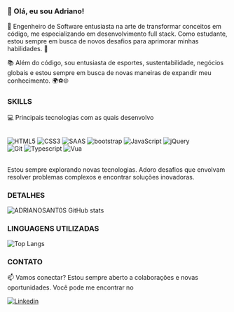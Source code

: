 ### 👋 Olá, eu sou Adriano!

🚀 Engenheiro de Software entusiasta na arte de transformar conceitos em código, me especializando em desenvolvimento full stack. Como estudante, estou sempre em busca de novos desafios para aprimorar minhas habilidades. 🌱

<!-- 🔧 No meu tempo livre, contribuo para projetos de código aberto que considero significativos. Acredito na comunidade e na colaboração como forças impulsionadoras para o progresso tecnológico. -->

📚 Além do código, sou entusiasta de esportes, sustentabilidade, negócios globais e estou sempre em busca de novas maneiras de expandir meu conhecimento. 🌍⚽️🌐

### SKILLS
💻 Principais tecnologias com as quais desenvolvo
<div style="display: inline_blok"></br>
    <img alt="HTML5" src="https://img.shields.io/badge/HTML5-E34F26?style=for-the-badge&logo=html5&logoColor=white">
    <img alt="CSS3" src="https://img.shields.io/badge/CSS-239120?&style=for-the-badge&logo=css3&logoColor=white">
    <img alt="SAAS" src="https://img.shields.io/badge/Sass-CC6699?style=for-the-badge&logo=sass&logoColor=white">
    <img alt="bootstrap" src="https://img.shields.io/badge/Bootstrap-563D7C?style=for-the-badge&logo=bootstrap&logoC.olor=white">
    <img alt="JavaScript" src="https://img.shields.io/badge/JavaScript-F7DF1E?style=for-the-badge&logo=javascript&logoColor=black">
    <img alt="jQuery" src="https://img.shields.io/badge/jQuery-0769AD?style=for-the-badge&logo=jquery&logoColor=white"></br>
    <img alt="Git" src="https://img.shields.io/badge/GIT-E44C30?style=for-the-badge&logo=git&logoColor=white">
    <img alt="Typescript" src="https://img.shields.io/badge/TypeScript-007ACC?style=for-the-badge&logo=typescript&logoColor=white">
    <img alt="Vua" src="https://img.shields.io/badge/Vue.js-35495E?style=for-the-badge&logo=vue.js&logoColor=4FC08D">
    <!--<img alt="React" src="https://img.shields.io/badge/React-20232A?style=for-the-badge&logo=react&logoColor=61DAFB">
    <img alt="Node" src="https://img.shields.io/badge/Node.js-43853D?style=for-the-badge&logo=node.js&logoColor=white">
    <img alt="Python" src="https://img.shields.io/badge/Python-3776AB?style=for-the-badge&logo=python&logoColor=white">
    <img alt="Django" src="https://img.shields.io/badge/Django-092E20?style=for-the-badge&logo=django&logoColor=white">-->
</div></br>

Estou sempre explorando novas tecnologias. Adoro desafios que envolvam resolver problemas complexos e encontrar soluções inovadoras.

### DETALHES
![ADRIANOSANT0S GitHub stats](https://github-readme-stats.vercel.app/api?username=ADRIANOSANT0S&show=stars,commits,prs&hide=contribs,prs,discussions_started,discussions_answered,prs_merged,&theme=tokyonight)

### LINGUAGENS UTILIZADAS

![Top Langs](https://github-readme-stats.vercel.app/api/top-langs/?username=ADRIANOSANT0S&theme=tokyonight&layout=compact)

### CONTATO

📫 Vamos conectar? Estou sempre aberto a colaborações e novas oportunidades. Você pode me encontrar no

[![Linkedin](https://img.shields.io/badge/LinkedIn-0077B5?style=for-the-badge&logo=linkedin&logoColor=white
)](https://www.linkedin.com/in/adriano-santos-b839201b7)
